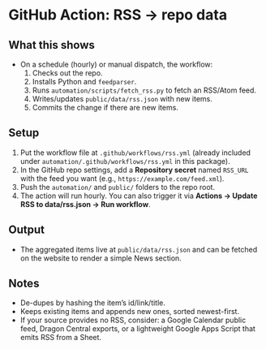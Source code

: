 # GitHub Action: RSS → repo data

## What this shows
- On a schedule (hourly) or manual dispatch, the workflow:
  1. Checks out the repo.
  2. Installs Python and `feedparser`.
  3. Runs `automation/scripts/fetch_rss.py` to fetch an RSS/Atom feed.
  4. Writes/updates `public/data/rss.json` with new items.
  5. Commits the change if there are new items.

## Setup
1. Put the workflow file at `.github/workflows/rss.yml` (already included under `automation/.github/workflows/rss.yml` in this package).
2. In the GitHub repo settings, add a **Repository secret** named `RSS_URL` with the feed you want (e.g., `https://example.com/feed.xml`).
3. Push the `automation/` and `public/` folders to the repo root.
4. The action will run hourly. You can also trigger it via **Actions → Update RSS to data/rss.json → Run workflow**.

## Output
- The aggregated items live at `public/data/rss.json` and can be fetched on the website to render a simple News section.

## Notes
- De-dupes by hashing the item’s id/link/title.
- Keeps existing items and appends new ones, sorted newest-first.
- If your source provides no RSS, consider: a Google Calendar public feed, Dragon Central exports, or a lightweight Google Apps Script that emits RSS from a Sheet.
